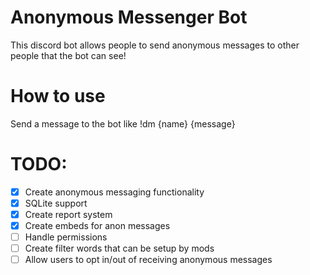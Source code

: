 # Anonymous Messenger Bot
This discord bot allows people to send anonymous messages to other people that the bot can see!
# How to use
Send a message to the bot like !dm {name} {message}
# TODO:
- [X] Create anonymous messaging functionality
- [X] SQLite support
- [X] Create report system
- [X] Create embeds for anon messages
- [ ] Handle permissions
- [ ] Create filter words that can be setup by mods
- [ ] Allow users to opt in/out of receiving anonymous messages
